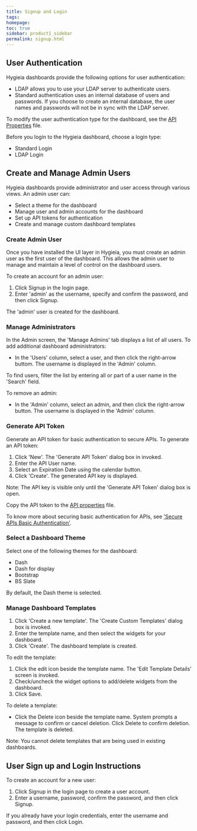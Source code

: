 ```yaml
---
title: Signup and Login
tags: 
homepage: 
toc: true
sidebar: product1_sidebar
permalink: signup.html
---
```


## User Authentication

Hygieia dashboards provide the following options for user authentication:

- LDAP allows you to use your LDAP server to authenticate users.
- Standard authentication uses an internal database of users and passwords. If you choose to create an internal database, the user names and passwords will not be in sync with the LDAP server.
<!--- 
Single Sign On (SSO) 
--->

To modify the user authentication type for the dashboard, see the [API Properties](hygieia/api/api.md) file.

Before you login to the Hygieia dashboard, choose a login type:
- Standard Login
- LDAP Login
<!--- 
Single Sign On (SSO) 
--->

## Create and Manage Admin Users 

Hygieia dashboards provide administrator and user access through various views. An admin user can:

- Select a theme for the dashboard
- Manage user and admin accounts for the dashboard
- Set up API tokens for authentication
- Create and manage custom dashboard templates

### Create Admin User

Once you have installed the UI layer in Hygieia, you must create an admin user as the first user of the dashboard. This allows the admin user to manage and maintain a level of control on the dashboard users. 

To create an account for an admin user:
1. Click Signup in the login page.
2. Enter 'admin' as the username, specify and confirm the password, and then click Signup.

The 'admin' user is created for the dashboard. 

### Manage Administrators

In the Admin screen, the 'Manage Admins' tab displays a list of all users. To add additional dashboard administrators:

- In the 'Users' column, select a user, and then click the right-arrow buttom. 
  The username is displayed in the 'Admin' column. 

To find users, filter the list by entering all or part of a user name in the 'Search' field.

To remove an admin:

- In the 'Admin' column, select an admin, and then click the right-arrow button.
  The username is displayed in the 'Admin' column.

### Generate API Token 

Generate an API token for basic authentication to secure APIs. To generate an API token:

1. Click 'New'. The 'Generate API Token' dialog box in invoked.
2. Enter the API User name. 
3. Select an Expiration Date using the calendar button.
4. Click 'Create'. The generated API key is displayed. 

Note: The API key is visible only until the 'Generate API Token' dialog box is open.

Copy the API token to the [API properties]() file.

To know more about securing basic authentication for APIs, see ['Secure APIs Basic Authentication'](api.md#secure-apis-basic-authentication).

### Select a Dashboard Theme

Select one of the following themes for the dashboard:
- Dash
- Dash for display
- Bootstrap
- BS Slate

By default, the Dash theme is selected.

### Manage Dashboard Templates

1. Click 'Create a new template'. The 'Create Custom Templates' dialog box is invoked.
2. Enter the template name, and then select the widgets for your dashboard.
3. Click 'Create'. The dashboard template is created.

To edit the template:

1. Click the edit icon beside the template name. The 'Edit Template Details' screen is invoked.
2. Check/uncheck the widget options to add/delete widgets from the dashboard.
3. Click Save.

To delete a template:

- Click the Delete icon beside the template name. System prompts a message to confirm or cancel deletion. Click Delete to confirm deletion.
  The template is deleted.

Note: You cannot delete templates that are being used in existing dashboards. 

## User Sign up and Login Instructions

To create an account for a new user:

1.	Click Signup in the login page to create a user account.
2.	Enter a username, password, confirm the password, and then click Signup.

If you already have your login credentials, enter the username and password, and then click Login.

